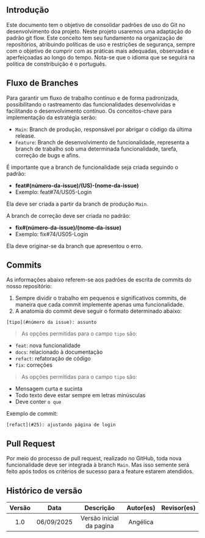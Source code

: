 ## Introdução

Este documento tem o objetivo de consolidar padrões de uso do Git no desenvolvimento doa projeto. Neste projeto usaremos uma adaptação do padrão git flow. Este conceito tem seu fundamento na organização de repositórios, atribuindo políticas de uso e restrições de segurança, sempre com o objetivo de cumprir com as práticas mais adequadas, observadas e aperfeiçoadas ao longo do tempo. Nota-se que o idioma que se seguirá na política de constribuição é o português.

## Fluxo de Branches

Para garantir um fluxo de trabalho contínuo e de forma padronizada, possibilitando o rastreamento das funcionalidades desenvolvidas e facilitando o desenvolvimento contínuo. Os conceitos-chave para implementação da estratégia serão:

- ```Main```: Branch de produção, responsável por abrigar o código da última release.
- ```Feature```: Branch de desenvolvimento de funcionalidade, representa a branch de trabalho sob uma determinada funcionalidade, tarefa, correção de bugs e afins.

É importante que a branch de funcionalidade seja criada seguindo o padrão:

- <b>feat#(número-da-issue)/(US)-(nome-da-issue)</b>
- Exemplo: feat#74/US05-Login

Ela deve ser criada a partir da branch de produção ```Main```.

A branch de correção deve ser criada no padrão:

- <b>fix#(número-da-issue)/(nome-da-issue)</b>
- Exemplo: fix#74/US05-Login

Ela deve originar-se da branch que apresentou o erro.

## Commits

As informações abaixo referem-se aos padrões de escrita de commits do nosso repositório:

1. Sempre dividir o trabalho em pequenos e significativos commits, de maneira que cada commit implemente apenas uma funcionalidade.
2. A anatomia do commit deve seguir o formato determinado abaixo:

```
[tipo](#número da issue): assunto 
```
> As opções permitidas para o campo ```tipo``` são:

- ```feat```: nova funcionalidade
- ```docs```: relacionado à documentação
- ```refact```: refatoração de código
- ```fix```: correções

> As opções permitidas para o campo ```tipo``` são:

- Mensagem curta e sucinta
- Todo texto deve estar sempre em letras minúsculas
- Deve conter ```o que```

Exemplo de commit: 
```
[refact](#25): ajustando página de login  
```

## Pull Request

Por meio do processo de pull request, realizado no GitHub, toda nova funcionalidade deve ser integrada à branch ```Main```. Mas isso semente será feito após todos os critérios de sucesso para a feature estarem atendidos.

## Histórico de versão
| Versão | Data | Descrição | Autor(es)	 | Revisor(es)	 |
|:--:|:------------:|:-----------:|:----:| :----:|
|  1.0  |       06/09/2025       |       Versão inicial da pagina	      |   Angélica   |      |